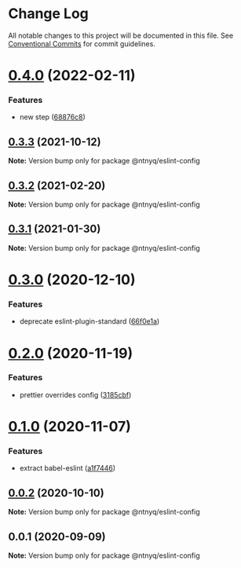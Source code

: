 # Change Log

All notable changes to this project will be documented in this file.
See [Conventional Commits](https://conventionalcommits.org) for commit guidelines.

# [0.4.0](https://github.com/ntnyq/configs/compare/@ntnyq/eslint-config@0.3.3...@ntnyq/eslint-config@0.4.0) (2022-02-11)


### Features

* new step ([68876c8](https://github.com/ntnyq/configs/commit/68876c82a5b890c2f6f7c0560f8a06f66cff8720))





## [0.3.3](https://github.com/ntnyq/configs/compare/@ntnyq/eslint-config@0.3.2...@ntnyq/eslint-config@0.3.3) (2021-10-12)

**Note:** Version bump only for package @ntnyq/eslint-config

## [0.3.2](https://github.com/ntnyq/configs/compare/@ntnyq/eslint-config@0.3.1...@ntnyq/eslint-config@0.3.2) (2021-02-20)

**Note:** Version bump only for package @ntnyq/eslint-config

## [0.3.1](https://github.com/ntnyq/configs/compare/@ntnyq/eslint-config@0.3.0...@ntnyq/eslint-config@0.3.1) (2021-01-30)

**Note:** Version bump only for package @ntnyq/eslint-config

# [0.3.0](https://github.com/ntnyq/configs/compare/@ntnyq/eslint-config@0.2.0...@ntnyq/eslint-config@0.3.0) (2020-12-10)

### Features

-   deprecate eslint-plugin-standard ([66f0e1a](https://github.com/ntnyq/configs/commit/66f0e1a2ca5060a631477a69d6706a6a8fda2708))

# [0.2.0](https://github.com/ntnyq/configs/compare/@ntnyq/eslint-config@0.1.0...@ntnyq/eslint-config@0.2.0) (2020-11-19)

### Features

-   prettier overrides config ([3185cbf](https://github.com/ntnyq/configs/commit/3185cbf4a167796c4a702e7bc76a8193e5596551))

# [0.1.0](https://github.com/ntnyq/configs/compare/@ntnyq/eslint-config@0.0.2...@ntnyq/eslint-config@0.1.0) (2020-11-07)

### Features

-   extract babel-eslint ([a1f7446](https://github.com/ntnyq/configs/commit/a1f744685ff7038a72a94a0efe69b28eb27d0a7e))

## [0.0.2](https://github.com/ntnyq/configs/compare/@ntnyq/eslint-config@0.0.1...@ntnyq/eslint-config@0.0.2) (2020-10-10)

**Note:** Version bump only for package @ntnyq/eslint-config

## 0.0.1 (2020-09-09)

**Note:** Version bump only for package @ntnyq/eslint-config
